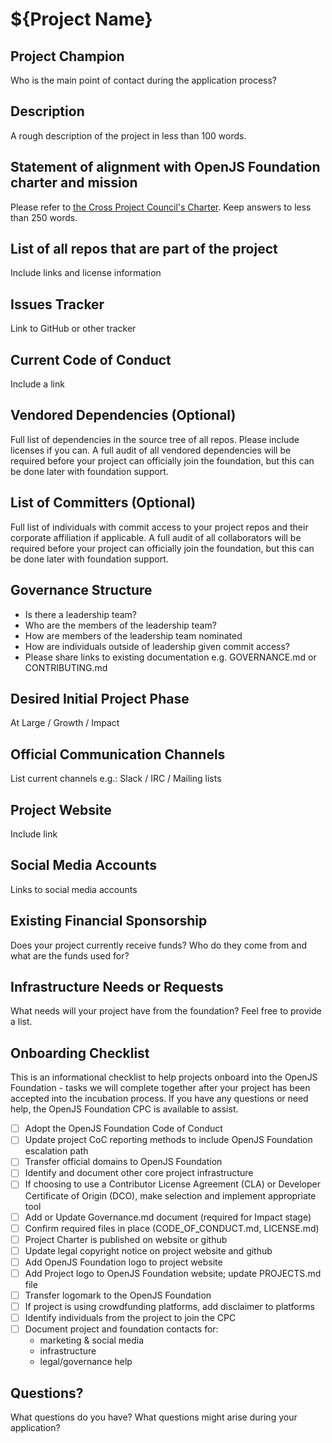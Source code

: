 # ${Project Name}

## Project Champion

Who is the main point of contact during the application process?

## Description

A rough description of the project in less than 100 words.

## Statement of alignment with OpenJS Foundation charter and mission

Please refer to [the Cross Project Council's Charter](https://github.com/openjs-foundation/cross-project-council/blob/master/CPC-CHARTER.md).
Keep answers to less than 250 words.

## List of all repos that are part of the project

Include links and license information

## Issues Tracker

Link to GitHub or other tracker

## Current Code of Conduct

Include a link

## Vendored Dependencies (Optional)

Full list of dependencies in the source tree of all repos. Please include licenses if you can.
A full audit of all vendored dependencies will be required before your project can officially
join the foundation, but this can be done later with foundation support.

## List of Committers (Optional)

Full list of individuals with commit access to your project repos and their corporate affiliation
if applicable. A full audit of all collaborators will be required before your project can officially
join the foundation, but this can be done later with foundation support.

## Governance Structure

* Is there a leadership team?
* Who are the members of the leadership team?
* How are members of the leadership team nominated
* How are individuals outside of leadership given commit access?
* Please share links to existing documentation e.g. GOVERNANCE.md or CONTRIBUTING.md

## Desired Initial Project Phase

At Large / Growth / Impact

## Official Communication Channels

List current channels e.g.: Slack / IRC / Mailing lists

## Project Website

Include link

## Social Media Accounts

Links to social media accounts

## Existing Financial Sponsorship

Does your project currently receive funds? Who do they come from and what are the funds used for?

## Infrastructure Needs or Requests

What needs will your project have from the foundation? Feel free to provide a list.

## Onboarding Checklist

This is an informational checklist to help projects onboard into the OpenJS Foundation - tasks we will complete together after your project has been accepted into the incubation process. If you have any questions or need help, the OpenJS Foundation CPC is available to assist.

- [ ] Adopt the OpenJS Foundation Code of Conduct
- [ ] Update project CoC reporting methods to include OpenJS Foundation escalation path
- [ ] Transfer official domains to OpenJS Foundation
- [ ] Identify and document other core project infrastructure
- [ ] If choosing to use a Contributor License Agreement (CLA) or Developer Certificate of Origin (DCO), make selection and implement appropriate tool
- [ ] Add or Update Governance.md document (required for Impact stage)
- [ ] Confirm required files in place (CODE_OF_CONDUCT.md, LICENSE.md)
- [ ] Project Charter is published on website or github
- [ ] Update legal copyright notice on project website and github
- [ ] Add OpenJS Foundation logo to project website
- [ ] Add Project logo to OpenJS Foundation website; update PROJECTS.md file
- [ ] Transfer logomark to the OpenJS Foundation
- [ ] If project is using crowdfunding platforms, add disclaimer to platforms
- [ ] Identify individuals from the project to join the CPC
- [ ] Document project and foundation contacts for:
  * marketing & social media
  * infrastructure
  * legal/governance help

## Questions?

What questions do you have? What questions might arise during your application?
